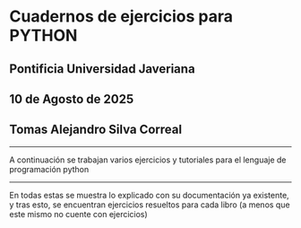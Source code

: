 # Cuadernos de ejercicios para PYTHON

## Pontificia Universidad Javeriana
## 10 de Agosto de 2025
## Tomas Alejandro Silva Correal

<hr>
A continuación se trabajan varios ejercicios y tutoriales para el lenguaje de programación python

<hr>
En todas estas se muestra lo explicado con su documentación ya existente, y tras esto, se encuentran ejercicios resueltos para cada libro (a menos que este mismo no cuente con ejercicios)
